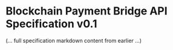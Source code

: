 # Blockchain Payment Bridge API Specification v0.1

(... full specification markdown content from earlier ...)
